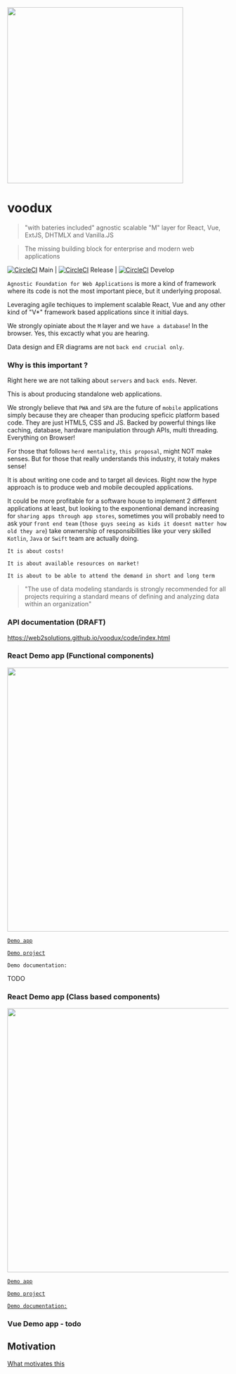 <img src="https://i.imgur.com/a856gth.png" width="400" />

# voodux

> "with bateries included" agnostic scalable "M" layer for React, Vue, ExtJS, DHTMLX and Vanilla.JS

> The missing building block for enterprise and modern web applications

[![CircleCI](https://circleci.com/gh/web2solutions/voodux/tree/main.svg?style=svg&circle-token=9d237bc24e3336b97f53ab9626f8a2ceb6f230b3)](https://circleci.com/gh/web2solutions/voodux/tree/main) Main | [![CircleCI](https://circleci.com/gh/web2solutions/voodux/tree/release.svg?style=svg&circle-token=9d237bc24e3336b97f53ab9626f8a2ceb6f230b3)](https://circleci.com/gh/web2solutions/voodux/tree/release) Release | [![CircleCI](https://circleci.com/gh/web2solutions/voodux/tree/develop.svg?style=svg&circle-token=9d237bc24e3336b97f53ab9626f8a2ceb6f230b3)](https://circleci.com/gh/web2solutions/voodux/tree/develop) Develop


`Agnostic Foundation for Web Applications` is more a kind of framework where its code is not the most important piece, but it underlying proposal.

Leveraging agile techiques to implement scalable React, Vue and any other kind of "V*" framework based applications since it initial days.

We strongly opiniate about the `M` layer and we `have a database`! In the browser. Yes, this excactly what you are hearing.

Data design and ER diagrams are not `back end crucial only`.

### Why is this important ?

Right here we are not talking about `servers` and `back ends`. Never.

This is about producing standalone web applications. 

We strongly believe that `PWA` and `SPA` are the future of `mobile` applications simply because they are cheaper than producing speficic platform based code. They are just HTML5, CSS and JS. Backed by powerful things like caching, database, hardware manipulation through APIs, multi threading. Everything on Browser!

For those that follows `herd mentality`, `this proposal`, might NOT make senses. But for those that really understands this industry, it totaly makes sense!

It is about writing one code and to target all devices. Right now the hype approach is to produce web and mobile decoupled applications. 

It could be more profitable for a software house to implement 2 different applications at least, but looking to the exponentional demand increasing for `sharing apps through app stores`, sometimes you will probably need to ask your `front end team` (`those guys seeing as kids it doesnt matter how old they are`) take onwnership of responsibilities like your very skilled `Kotlin`, `Java` or `Swift` team are actually doing.

`It is about costs!`

`It is about available resources on market!`

`It is about to be able to attend the demand in short and long term`


> "The use of data modeling standards is strongly recommended for all projects requiring a standard means of defining and analyzing data within an organization"


### API documentation (DRAFT)

https://web2solutions.github.io/voodux/code/index.html




### React Demo app (Functional components)


<img src="https://i.imgur.com/b29Lsgj.png" width="600" />

[`Demo app`](https://voodux-react-functions-demo.vercel.app/)

[`Demo project`](https://github.com/web2solutions/voodux-react-functions-demo)

`Demo documentation:`

TODO


### React Demo app (Class based components)

<img src="https://i.imgur.com/E1u5g6y.png" width="600" />


[`Demo app`](https://voodux-react-class-demo.vercel.app/)



[`Demo project`](https://github.com/web2solutions/voodux-react-class-demo)

[`Demo documentation:`](https://web2solutions.github.io/voodux-react-class-demo/)




### Vue Demo app - todo




## Motivation

[What motivates this](https://github.com/web2solutions/voodux/blob/main/MOTIVATION.md)

